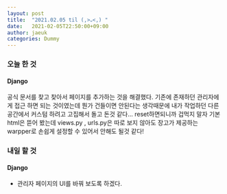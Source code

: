 ```yaml
---
layout: post
title:  "2021.02.05 til (,>᎑<,) "
date:   2021-02-05T22:50:00+09:00
author: jaeuk
categories: Dummy
---
```


### **오늘 한 것**
#### Django
공식 문서를 찾고 찾아서 페이지를 추가하는 것을 해결했다. 
기존에 존재하던 관리자에게 접근 하면 되는 것이였는데 뭔가 건들이면 안된다는 생각때문에 
내가 작업하던 다른 공간에서 커스텀 하려고 고집해서 돌고 돈것 같다... 
reset하면되니까 겁먹지 말자
기본 html은 뜯어 봤는데 views.py , urls.py은 따로 보지 않아도 장고가 제공하는 warpper로 손쉽게 설정할 수 있어서 안해도 될것 같다!

### **내일 할 것**
#### Django
- 관리자 페이지의 UI를 바꿔 보도록 하겠다. 
